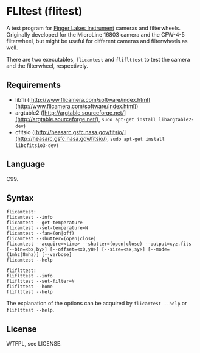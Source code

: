 FLItest (flitest)
=================

A test program for [Finger Lakes Instrument](http://www.flicamera.com/) cameras and filterwheels.
Originally developed for the MicroLine 16803 camera and the CFW-4-5 filterwheel, but might be useful for
different cameras and filterwheels as well.

There are two executables, `flicamtest` and `fliflttest` to test the camera and the
filterwheel, respectively.

Requirements
------------

* libfli ([http://www.flicamera.com/software/index.html](http://www.flicamera.com/software/index.html))
* argtable2 ([http://argtable.sourceforge.net/](http://argtable.sourceforge.net/),
  `sudo apt-get install libargtable2-dev`)
* cfitsio ([http://heasarc.gsfc.nasa.gov/fitsio/](http://heasarc.gsfc.nasa.gov/fitsio/),
  `sudo apt-get install libcfitsio3-dev`)

Language
--------

C99.

Syntax
------
    flicamtest:
    flicamtest --info
    flicamtest --get-temperature
    flicamtest --set-temperature=N
    flicamtest --fan=(on|off)
    flicamtest --shutter=(open|close)
    flicamtest --acquire=<time> --shutter=(open|close) --output=xyz.fits [--bin=<bx,by>] [--offset=<x0,y0>] [--size=<sx,sy>] [--mode=(1mhz|8mhz)] [--verbose]
    flicamtest --help

    fliflttest:
    fliflttest --info
    fliflttest --set-filter=N
    fliflttest --home
    fliflttest --help

The explanation of the options can be acquired by `flicamtest --help` or `fliflttest --help`.

License
-------

WTFPL, see LICENSE.